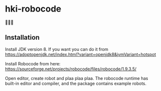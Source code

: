# hki-robocode

🤖🤖🤖

## Installation

Install JDK version 8. If you want you can do it from https://adoptopenjdk.net/index.html?variant=openjdk8&jvmVariant=hotspot

Install Robocode from here: https://sourceforge.net/projects/robocode/files/robocode/1.9.3.5/

Open editor, create robot and plaa plaa plaa.
The robocode runtime has built-in editor and compiler, and the package contains example robots.
